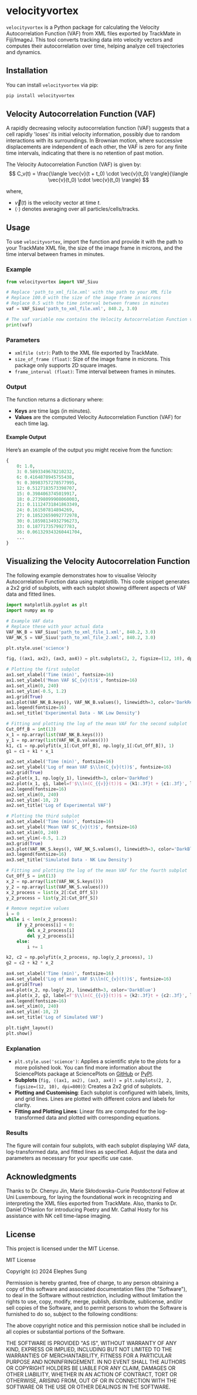 # velocityvortex

`velocityvortex` is a Python package for calculating the Velocity Autocorrelation Function (VAF) from XML files exported by TrackMate in Fiji/ImageJ. This tool converts tracking data into velocity vectors and computes their autocorrelation over time, helping analyze cell trajectories and dynamics.

## Installation

You can install `velocityvortex` via pip:

```sh
pip install velocityvortex
```

## Velocity Autocorrelation Function (VAF)

A rapidly decreasing velocity autocorrelation function (VAF) suggests that a cell rapidly 'loses' its initial velocity information, possibly due to random interactions with its surroundings. In Brownian motion, where successive displacements are independent of each other, the VAF is zero for any finite time intervals, indicating that there is no retention of past motion.

The Velocity Autocorrelation Function (VAF) is given by:
$$
C_v(t) = \frac{\langle \vec{v}(t + t_0) \cdot \vec{v}(t_0) \rangle}{\langle \vec{v}(t_0) \cdot \vec{v}(t_0) \rangle}
$$

where,
* $\vec{v}(t)$ is the velocity vector at time $t$.
* $\langle \cdot \rangle$ denotes averaging over all particles/cells/tracks.

## Usage

To use `velocityvortex`, import the function and provide it with the path to your TrackMate XML file, the size of the image frame in microns, and the time interval between frames in minutes.

### Example

```python
from velocityvortex import VAF_Siuu

# Replace 'path_to_xml_file.xml' with the path to your XML file
# Replace 100.0 with the size of the image frame in microns
# Replace 0.5 with the time interval between frames in minutes
vaf = VAF_Siuu('path_to_xml_file.xml', 840.2, 3.0)

# The vaf variable now contains the Velocity Autocorrelation Function values
print(vaf)
```

### Parameters

* `xmlfile (str)`: Path to the XML file exported by TrackMate.
* `size_of_frame (float)`: Size of the image frame in microns. This package only supports 2D square images.
* `frame_interval (float)`: Time interval between frames in minutes.

### Output

The function returns a dictionary where:

* __Keys__ are time lags (in minutes).
* __Values__ are the computed Velocity Autocorrelation Function (VAF) for each time lag.

#### Example Output
Here’s an example of the output you might receive from the function:

```python
{
    0: 1.0,
    3: 0.5893349678210232,
    6: 0.4164878945755438,
    9: 0.30983757278577995,
    12: 0.5127183573398707,
    15: 0.3984063745019917,
    18: 0.27398099908060003,
    21: 0.11124731841863349,
    24: 0.161507814894269,
    27: 0.18522659092772978,
    30: 0.18598134932796273,
    33: 0.1877173579927783,
    36: 0.061329343260441704,
    ...
}
```


## Visualizing the Velocity Autocorrelation Function
The following example demonstrates how to visualise Velocity Autocorrelation Function data using matplotlib. This code snippet generates a 2x2 grid of subplots, with each subplot showing different aspects of VAF data and fitted lines.

```python
import matplotlib.pyplot as plt
import numpy as np

# Example VAF data
# Replace these with your actual data
VAF_NK_B = VAF_Siuu('path_to_xml_file_1.xml', 840.2, 3.0)
VAF_NK_S = VAF_Siuu('path_to_xml_file_2.xml', 840.2, 3.0)

plt.style.use('science')

fig, ((ax1, ax2), (ax3, ax4)) = plt.subplots(2, 2, figsize=(12, 10), dpi=800)

# Plotting the first subplot
ax1.set_xlabel('Time (min)', fontsize=16)
ax1.set_ylabel('Mean VAF $C_{v}(t)$', fontsize=16)
ax1.set_xlim(0, 240)
ax1.set_ylim(-0.5, 1.2)
ax1.grid(True)
ax1.plot(VAF_NK_B.keys(), VAF_NK_B.values(), linewidth=3, color='DarkRed', label='Experimental Data_NK low density')
ax1.legend(fontsize=16)
ax1.set_title('Experimental Data - NK Low Density')

# Fitting and plotting the log of the mean VAF for the second subplot
Cut_Off_B = int(13)
x_1 = np.array(list(VAF_NK_B.keys()))
y_1 = np.array(list(VAF_NK_B.values()))
k1, c1 = np.polyfit(x_1[:Cut_Off_B], np.log(y_1[:Cut_Off_B]), 1)
g1 = c1 + k1 * x_1

ax2.set_xlabel('Time (min)', fontsize=16)
ax2.set_ylabel('Log of mean VAF $\\ln(C_{v}(t))$', fontsize=16)
ax2.grid(True)
ax2.plot(x_1, np.log(y_1), linewidth=3, color='DarkRed')
ax2.plot(x_1, g1, label=f'$\\ln(C_{{v}}(t))$ = {k1:.3f}t + {c1:.3f}', linewidth=3, color='Orange')
ax2.legend(fontsize=16)
ax2.set_xlim(0, 240)
ax2.set_ylim(-10, 2)
ax2.set_title('Log of Experimental VAF')

# Plotting the third subplot
ax3.set_xlabel('Time (min)', fontsize=16)
ax3.set_ylabel('Mean VAF $C_{v}(t)$', fontsize=16)
ax3.set_xlim(0, 240)
ax3.set_ylim(-0.5, 1.2)
ax3.grid(True)
ax3.plot(VAF_NK_S.keys(), VAF_NK_S.values(), linewidth=3, color='DarkBlue', label='Simulated Data_NK low density')
ax3.legend(fontsize=16)
ax3.set_title('Simulated Data - NK Low Density')

# Fitting and plotting the log of the mean VAF for the fourth subplot
Cut_Off_S = int(13)
x_2 = np.array(list(VAF_NK_S.keys()))
y_2 = np.array(list(VAF_NK_S.values()))
x_2_process = list(x_2[:Cut_Off_S])
y_2_process = list(y_2[:Cut_Off_S])

# Remove negative values
i = 0
while i < len(x_2_process):
    if y_2_process[i] < 0:
        del x_2_process[i]
        del y_2_process[i]
    else:
        i += 1

k2, c2 = np.polyfit(x_2_process, np.log(y_2_process), 1)
g2 = c2 + k2 * x_2

ax4.set_xlabel('Time (min)', fontsize=16)
ax4.set_ylabel('Log of mean VAF $\\ln(C_{v}(t))$', fontsize=16)
ax4.grid(True)
ax4.plot(x_2, np.log(y_2), linewidth=3, color='DarkBlue')
ax4.plot(x_2, g2, label=f'$\\ln(C_{{v}}(t))$ = {k2:.3f}t + {c2:.3f}', linewidth=3, color='SkyBlue')
ax4.legend(fontsize=16)
ax4.set_xlim(0, 240)
ax4.set_ylim(-10, 2)
ax4.set_title('Log of Simulated VAF')

plt.tight_layout()
plt.show()
```

### Explanation
* `plt.style.use('science')`: Applies a scientific style to the plots for a more polished look. You can find more information about the SciencePlots package at SciencePlots on [GitHub](https://github.com/skydvn/SciencePlot-for-Publication) or [PyPI](https://pypi.org/project/SciencePlots/).
* __Subplots__ (`fig, ((ax1, ax2), (ax3, ax4)) = plt.subplots(2, 2, figsize=(12, 10), dpi=800)`): Creates a 2x2 grid of subplots.
* __Plotting and Customising__: Each subplot is configured with labels, limits, and grid lines. Lines are plotted with different colors and labels for clarity.
* __Fitting and Plotting Lines__: Linear fits are computed for the log-transformed data and plotted with corresponding equations.


### Results
The figure will contain four subplots, with each subplot displaying VAF data, log-transformed data, and fitted lines as specified. Adjust the data and parameters as necessary for your specific use case.

## Acknowledgments
Thanks to Dr. Chenyu Jin, Marie Skłodowska-Curie Postdoctoral Fellow at Uni Luxembourg, for laying the foundational work in recognizing and interpreting the XML files exported from TrackMate. Also, thanks to Dr. Daniel O’Hanlon for introducing Poetry and Mr. Cathal Hosty for his assistance with NK cell time-lapse imaging.

## License
This project is licensed under the MIT License.

MIT License

Copyright (c) 2024 Elephes Sung

Permission is hereby granted, free of charge, to any person obtaining a copy
of this software and associated documentation files (the "Software"), to deal
in the Software without restriction, including without limitation the rights
to use, copy, modify, merge, publish, distribute, sublicense, and/or sell
copies of the Software, and to permit persons to whom the Software is
furnished to do so, subject to the following conditions:

The above copyright notice and this permission notice shall be included in all
copies or substantial portions of the Software.

THE SOFTWARE IS PROVIDED "AS IS", WITHOUT WARRANTY OF ANY KIND, EXPRESS OR
IMPLIED, INCLUDING BUT NOT LIMITED TO THE WARRANTIES OF MERCHANTABILITY,
FITNESS FOR A PARTICULAR PURPOSE AND NONINFRINGEMENT. IN NO EVENT SHALL THE
AUTHORS OR COPYRIGHT HOLDERS BE LIABLE FOR ANY CLAIM, DAMAGES OR OTHER
LIABILITY, WHETHER IN AN ACTION OF CONTRACT, TORT OR OTHERWISE, ARISING FROM,
OUT OF OR IN CONNECTION WITH THE SOFTWARE OR THE USE OR OTHER DEALINGS IN THE
SOFTWARE.
